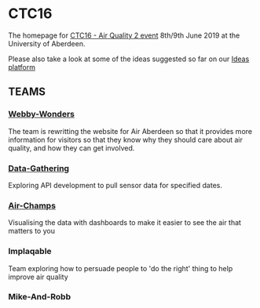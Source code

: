 # CTC16
The homepage for [CTC16 - Air Quality 2 event](https://codethecity.org/hack-weekends/code-the-city-16-air-quality-2/) 8th/9th June 2019 at the University of Aberdeen.

Please also take a look at some of the ideas suggested so far on our [Ideas platform](http://ideas.codethecity.co.uk/codethecity/ctc16-air-quality-2)

## TEAMS

### [Webby-Wonders](https://github.com/CodeTheCity/CTC16-Webby-Wonders)
The team is rewritting the website for Air Aberdeen so that it provides more information for visitors so that they know why they should care about air quality, and how they can get involved.

### [Data-Gathering](https://github.com/CodeTheCity/CTC16-Data-Gathering)
Exploring API development to pull sensor data for specified dates.

### [Air-Champs](https://github.com/CodeTheCity/CTC16-Air-Champs)
Visualising the data with dashboards to make it easier to see the air that matters to you

### Implaqable
Team exploring how to persuade people to 'do the right' thing to help improve air quality

### Mike-And-Robb

